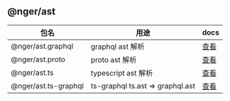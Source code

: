 ## @nger/ast

| 包名                 | 用途                             | docs                                        |
| -------------------- | -------------------------------- | ------------------------------------------- |
| @nger/ast.graphql    | graphql ast 解析                 | [查看](docs/@nger/ast.graphql/readme.md)    |
| @nger/ast.proto      | proto ast 解析                   | [查看](docs/@nger/ast.proto/readme.md)      |
| @nger/ast.ts         | typescript ast 解析              | [查看](docs/@nger/ast.ts/readme.md)         |
| @nger/ast.ts-graphql | ts-graphql ts.ast => graphql.ast | [查看](docs/@nger/ast.ts-graphql/readme.md) |

